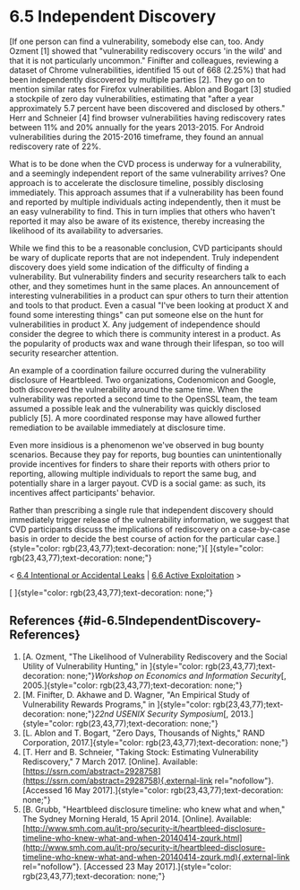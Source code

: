 # 6.5 Independent Discovery 

[If one person can find a vulnerability, somebody else can, too. Andy
Ozment \[1\] showed that \"vulnerability rediscovery occurs \'in the
wild\' and that it is not particularly uncommon.\" Finifter and
colleagues, reviewing a dataset of Chrome vulnerabilities, identified 15
out of 668 (2.25%) that had been independently discovered by multiple
parties \[2\]. They go on to mention similar rates for Firefox
vulnerabilities. Ablon and Bogart \[3\] studied a stockpile of zero day
vulnerabilities, estimating that \"after a year approximately 5.7
percent have been discovered and disclosed by others.\" Herr and
Schneier \[4\] find browser vulnerabilities having rediscovery rates
between 11% and 20% annually for the years 2013-2015. For Android
vulnerabilities during the 2015-2016 timeframe, they found an annual
rediscovery rate of 22%.

What is to be done when the CVD process is underway for a vulnerability,
and a seemingly independent report of the same vulnerability arrives?
One approach is to accelerate the disclosure timeline, possibly
disclosing immediately. This approach assumes that if a vulnerability
has been found and reported by multiple individuals acting
independently, then it must be an easy vulnerability to find. This in
turn implies that others who haven\'t reported it may also be aware of
its existence, thereby increasing the likelihood of its availability to
adversaries.

While we find this to be a reasonable conclusion, CVD participants
should be wary of duplicate reports that are not independent. Truly
independent discovery does yield some indication of the difficulty of
finding a vulnerability. But vulnerability finders and security
researchers talk to each other, and they sometimes hunt in the same
places. An announcement of interesting vulnerabilities in a product can
spur others to turn their attention and tools to that product. Even a
casual \"I\'ve been looking at product X and found some interesting
things\" can put someone else on the hunt for vulnerabilities in product
X. Any judgement of independence should consider the degree to which
there is community interest in a product. As the popularity of products
wax and wane through their lifespan, so too will security researcher
attention.

An example of a coordination failure occurred during the vulnerability
disclosure of Heartbleed. Two organizations, Codenomicon and Google,
both discovered the vulnerability around the same time. When the
vulnerability was reported a second time to the OpenSSL team, the team
assumed a possible leak and the vulnerability was quickly disclosed
publicly \[5\]. A more coordinated response may have allowed further
remediation to be available immediately at disclosure time.

Even more insidious is a phenomenon we\'ve observed in bug bounty
scenarios. Because they pay for reports, bug bounties can
unintentionally provide incentives for finders to share their reports
with others prior to reporting, allowing multiple individuals to report
the same bug, and potentially share in a larger payout. CVD is a social
game: as such, its incentives affect participants\' behavior.

Rather than prescribing a single rule that independent discovery should
immediately trigger release of the vulnerability information, we suggest
that CVD participants discuss the implications of rediscovery on a
case-by-case basis in order to decide the best course of action for the
particular case.]{style="color: rgb(23,43,77);text-decoration: none;"}[
]{style="color: rgb(23,43,77);text-decoration: none;"}



\< [6.4 Intentional or Accidental
Leaks](6.4-Intentional-or-Accidental-Leaks_47677486.md) \| [6.6 Active
Exploitation](6.6-Active-Exploitation_47677488.md) \>

[
]{style="color: rgb(23,43,77);text-decoration: none;"}

## References {#id-6.5IndependentDiscovery-References}

1.  [A. Ozment, \"The Likelihood of Vulnerability Rediscovery and the
    Social Utility of Vulnerability Hunting,\" in
    ]{style="color: rgb(23,43,77);text-decoration: none;"}*Workshop on
    Economics and Information Security*[,
    2005.]{style="color: rgb(23,43,77);text-decoration: none;"}
2.  [M. Finifter, D. Akhawe and D. Wagner, \"An Empirical Study of
    Vulnerability Rewards Programs,\" in
    ]{style="color: rgb(23,43,77);text-decoration: none;"}*22nd USENIX
    Security Symposium*[,
    2013.]{style="color: rgb(23,43,77);text-decoration: none;"}
3.  [L. Ablon and T. Bogart, \"Zero Days, Thousands of Nights,\" RAND
    Corporation,
    2017.]{style="color: rgb(23,43,77);text-decoration: none;"}
4.  [T. Herr and B. Schneier, \"Taking Stock: Estimating Vulnerability
    Rediscovery,\" 7 March 2017. \[Online\]. Available:
    [https://ssrn.com/abstract=2928758](https://ssrn.com/abstract=2928758){.external-link
    rel="nofollow"}. \[Accessed 16 May
    2017\].]{style="color: rgb(23,43,77);text-decoration: none;"}
5.  [B. Grubb, \"Heartbleed disclosure timeline: who knew what and
    when,\" The Sydney Morning Herald, 15 April 2014. \[Online\].
    Available:
    [http://www.smh.com.au/it-pro/security-it/heartbleed-disclosure-timeline-who-knew-what-and-when-20140414-zqurk.html](http://www.smh.com.au/it-pro/security-it/heartbleed-disclosure-timeline-who-knew-what-and-when-20140414-zqurk.md){.external-link
    rel="nofollow"}. \[Accessed 23 May
    2017\].]{style="color: rgb(23,43,77);text-decoration: none;"}

